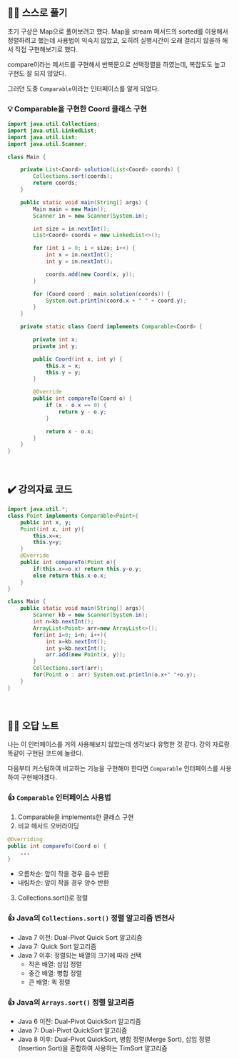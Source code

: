 
## ✍🏻 스스로 풀기

초기 구상은 Map으로 풀어보려고 했다. Map을 stream 메서드의 sorted를 이용해서 정렬하려고 했는데 사용법이 익숙치 않았고, 오히려 실행시간이 오래 걸리지 않을까 해서 직접 구현해보기로 했다.

compare이라는 메서드를 구현해서 반복문으로 선택정렬을 하였는데, 복잡도도 높고 구현도 잘 되지 않았다.

그러던 도중 `Comparable`이라는 인터페이스를 알게 되었다.

### 💡 Comparable을 구현한 Coord 클래스 구현

``` java
import java.util.Collections;
import java.util.LinkedList;
import java.util.List;
import java.util.Scanner;

class Main {

    private List<Coord> solution(List<Coord> coords) {
        Collections.sort(coords);
        return coords;
    }

    public static void main(String[] args) {
        Main main = new Main();
        Scanner in = new Scanner(System.in);

        int size = in.nextInt();
        List<Coord> coords = new LinkedList<>();

        for (int i = 0; i < size; i++) {
            int x = in.nextInt();
            int y = in.nextInt();

            coords.add(new Coord(x, y));
        }

        for (Coord coord : main.solution(coords)) {
            System.out.println(coord.x + " " + coord.y);
        }
    }

    private static class Coord implements Comparable<Coord> {

        private int x;
        private int y;

        public Coord(int x, int y) {
            this.x = x;
            this.y = y;
        }

        @Override
        public int compareTo(Coord o) {
            if (x - o.x == 0) {
                return y - o.y;
            }

            return x - o.x;
        }
    }
}
```

<br>

## ✔️ 강의자료 코드
``` java
import java.util.*;
class Point implements Comparable<Point>{
	public int x, y;
	Point(int x, int y){
		this.x=x;
		this.y=y;
	}
	@Override
	public int compareTo(Point o){
		if(this.x==o.x) return this.y-o.y;
		else return this.x-o.x;
	}
}

class Main {	
	public static void main(String[] args){
		Scanner kb = new Scanner(System.in);
		int n=kb.nextInt();
		ArrayList<Point> arr=new ArrayList<>();
		for(int i=0; i<n; i++){
			int x=kb.nextInt();
			int y=kb.nextInt();
			arr.add(new Point(x, y));
		}
		Collections.sort(arr);
		for(Point o : arr) System.out.println(o.x+" "+o.y);
	}
}
```

<br>

## ✍🏻 오답 노트

나는 이 인터페이스를 거의 사용해보지 않았는데 생각보다 유명한 것 같다. 강의 자료랑 똑같이 구현된 코드에 놀랐다.

다음부터 커스텀하여 비교하는 기능을 구현해야 한다면 `Comparable` 인터페이스를 사용하여 구현해야겠다.

### 👍 `Comparable` 인터페이스 사용법
1. Comparable을 implements한 클래스 구현
2. 비교 메서드 오버라이딩

``` java
@Overriding
public int compareTo(Coord o) {
    ...
}
```

- 오름차순: 앞이 작을 경우 음수 반환
- 내림차순: 앞이 작을 경우 양수 반환
3. Collections.sort()로 정렬

### 👍 Java의 `Collections.sort()` 정렬 알고리즘 변천사
- Java 7 이전: Dual-Pivot Quick Sort 알고리즘
- Java 7: Quick Sort 알고리즘
- Java 7 이후: 정렬되는 배열의 크기에 따라 선택
  - 작은 배열: 삽입 정렬
  - 중간 배열: 병합 정렬
  - 큰 배열:  퀵 정렬
 
### 👍 Java의 `Arrays.sort()` 정렬 알고리즘
- Java 6 이전: Dual-Pivot QuickSort 알고리즘
- Java 7: Dual-Pivot QuickSort 알고리즘
- Java 8 이후: Dual-Pivot QuickSort, 병합 정렬(Merge Sort), 삽입 정렬(Insertion Sort)을 혼합하여 사용하는 TimSort 알고리즘
